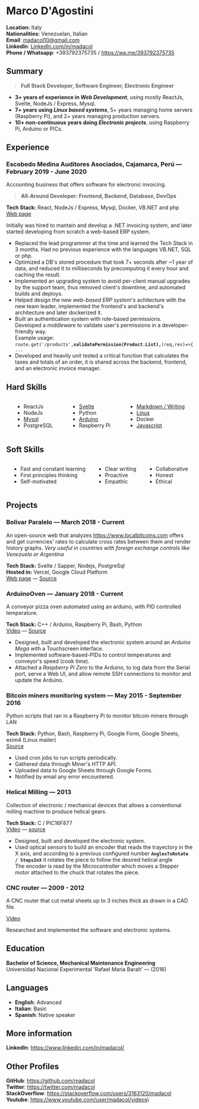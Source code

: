 
# Marco D'Agostini

**Location:** Italy\
**Nationalities:** Venezuelan, Italian\
**Email**: madacol10@gmail.com\
**LinkedIn**: [LinkedIn.com/in/madacol](https://www.linkedin.com/in/madacol/)\
**Phone / Whatsapp**: +393792375735 / <https://wa.me/393792375735>

## Summary

> **Full Stack Developer, Software Engineer, Electronic Engineer**

- **3+ years of experience in *Web Development***, using mostly ReactJs, Svelte, NodeJs / Express, Mysql.
- **7+ years using *Linux based systems***, 5+ years managing home servers (Raspberry Pi), and 2+ years managing production servers.
- **10+ non-continuous years doing *Electronic projects***, using Raspberry Pi, Arduino or PICs.

## Experience

### Escobedo Medina Auditores Asociados, Cajamarca, Perú  —  February 2019 - June 2020

  Accounting business that offers software for electronic invoicing.

  > **All-Around Developer: Frontend, Backend, Database, DevOps**

  **Tech Stack:** React, NodeJs / Express, Mysql, Docker, VB<span>.</span>NET and php\
  [Web page](https://app.mifacturaperu.com)

  Initially was hired to mantain and develop a .NET invoicing system, and later started developing from scratch a web-based ERP system.

- Replaced the lead programmer at the time and learned the Tech Stack in 3 months. Had no previous experience with the languages VB<span>.</span>NET, SQL or php.
- Optimized a DB's stored procedure that took 7+ seconds after ~1 year of data, and reduced it to milliseconds by precomputing it every hour and caching the result.
- Implemented an upgrading system to avoid per-client manual upgrades by the support team, thus removed client's downtime, and automated builds and deploys.
- Helped design the new *web-based ERP system's* achitecture with the new team leader, implemented the frontend's and backend's architecture and later dockerized it.
- Built an authentication system with role-based permissions.\
  Developed a *middleware* to validate user's permissions in a developer-friendly way.\
  Example usage: `route.get('/products',`**`validatePermission(Product.List),`**`(req,res)=>{ ...`
- Developed and heavily unit tested a critical function that calculates the taxes and totals of an order, it is shared across the backend, frontend, and an electronic invoice manager.

## Hard Skills

<div class="columnList" style="display: flex; justify-content: space-around">
<div style="display: flex; flex-direction: column">

- ReactJs
- NodeJs
- [Mysql](https://stackoverflow.com/search?q=user:3163120+[mysql])
- PostgreSQL

</div>
<div style="display: flex; flex-direction: column">

- [Svelte](https://github.com/madacol/bolivarparalelo)
- Python
- [Arduino](https://github.com/madacol/ArduinoOven)
- Raspberry Pi

</div>
<div style="display: flex; flex-direction: column">

- [Markdown / Writing](https://github.com/madacol/knowledge)
- [Linux](https://stackoverflow.com/search?q=user:3163120+[linux])
- Docker
- [Javascript](https://stackoverflow.com/search?q=user:3163120+[javascript])

</div>
</div>

## Soft Skills

<div class="columnList" style="display: flex; justify-content: space-around">
<div style="display: flex; flex-direction: column">

- Fast and constant learning
- First principles thinking
- Self-motivated

</div>
<div style="display: flex; flex-direction: column">

- Clear writing
- Proactive
- Empathic

</div>
<div style="display: flex; flex-direction: column">

- Collaborative
- Honest
- Ethical

</div>
</div>

## Projects

### Bolivar Paralelo — March 2018 - Current

  An open-source web that analyzes <https://www.localbitcoins.com> offers and get currencies' rates to calculate cross rates between them and render history graphs. *Very useful in countries with foreign exchange controls like Venezuela or Argentina*

  **Tech Stack:** Svelte / Sapper, Nodejs, PostgreSql\
  **Hosted in:** Vercel, Google Cloud Platform\
  [Web page](https://bolivarparalelo.com) — [Source](https://github.com/madacol/bolivarparalelo)

### ArduinoOven — January 2018 - Current

  A conveyor pizza oven automated using an arduino, with PID controlled temperature.

  **Tech Stack:** C++ / Arduino, Raspberry Pi, Bash, Python\
  [Video](https://www.youtube.com/watch?v=MHU5xQRTyus) — [Source](https://github.com/madacol/ArduinoOven)

- Designed, built and developed the electronic system around an *Arduino Mega* with a Touchscreen interface.
- Implemented software-based-PIDs to control temperatures and conveyor's speed (cook time).
- Attached a *Raspberry Pi Zero*  to the Arduino, to log data from the Serial port, serve a Web UI, and allow remote SSH connections to monitor and update the Arduino.

### Bitcoin miners monitoring system — May 2015 - September 2016

  Python scripts that ran in a Raspberry Pi to monitor bitcoin miners through LAN

  **Tech Stack:** Python, Bash, Raspberry Pi, Google Form, Google Sheets, exim4 (Linux mailer)\
  [Source](https://github.com/madacol/bitcoin-miners-monitor)

- Used cron jobs to run scripts periodically.
- Gathered data through Miner's HTTP API.
- Uploaded data to Google Sheets through Google Forms.
- Notified by email any error encountered.

### Helical Milling — 2013

  Collection of electronic / mechanical devices that allows a conventional milling machine to produce helical gears.

  **Tech Stack:** C / PIC16F877\
  [Video](https://www.youtube.com/watch?v=wu8dKf8xgoI) — [source](https://github.com/madacol/helical-milling)

- Designed, built and developed the electronic system.
- Used optical sensors to build an encoder that reads the trayectory in the X axis, and according to a previous configured number **`AnglesToRotate / StepsInX`** it rotates the piece to follow the desired helical angle\
  The encoder is read by the Microcontroller which moves a Stepper motor attached to the chuck that rotates the piece.

### CNC router — 2009 - 2012

  A CNC router that cut metal sheets up to 3 inches thick as drawn in a CAD file.

  [Video](https://www.youtube.com/watch?v=joTXaflXwJw)

  Researched and implemented the software and electronic systems.

## Education

**Bachelor of Science, Mechanical Maintenance Engineering**\
Universidad Nacional Experimental 'Rafael Maria Baralt' — (2016)

## Languages

- **English**: Advanced
- **Italian**: Basic
- **Spanish**: Native speaker

## More information

**LinkedIn**: <https://www.linkedin.com/in/madacol/>

## Other Profiles

**GitHub**: <https://github.com/madacol>\
**Twitter**: <https://twitter.com/madacol>\
**StackOverflow**: <https://stackoverflow.com/users/3163120/madacol>\
**Youtube**: <https://www.youtube.com/user/madacol/videos>\
